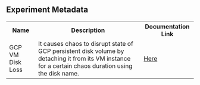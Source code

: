 ## Experiment Metadata

<table>
<tr>
<th> Name </th>
<th> Description </th>
<th> Documentation Link </th>
</tr>
<tr>
 <td> GCP VM Disk Loss </td>
 <td> It causes chaos to disrupt state of GCP persistent disk volume by detaching it from its VM instance for a certain chaos duration using the disk name. </td>
 <td> <a href="https://litmuschaos.github.io/litmus/experiments/categories/gcp/gcp-vm-disk-loss/"> Here </a> </td>
 </tr>
 </table>
